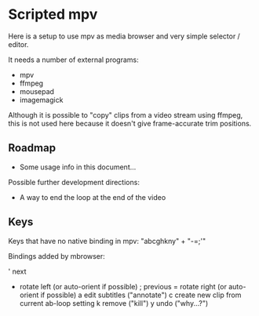 Scripted mpv
============

Here is a setup to use mpv as media browser and very simple selector / editor.

It needs a number of external programs:

- mpv
- ffmpeg
- mousepad
- imagemagick

Although it is possible to "copy" clips from a video stream using ffmpeg, this
is not used here because it doesn't give frame-accurate trim positions.


Roadmap
-------

- Some usage info in this document...

Possible further development directions:
- A way to end the loop at the end of the video


Keys
----

Keys that have no native binding in mpv:
"abcghkny" + "-=;'"

Bindings added by mbrowser:

' next
- rotate left (or auto-orient if possible)
; previous
= rotate right (or auto-orient if possible)
a edit subtitles ("annotate")
c create new clip from current ab-loop setting
k remove ("kill")
y undo ("why...?")
